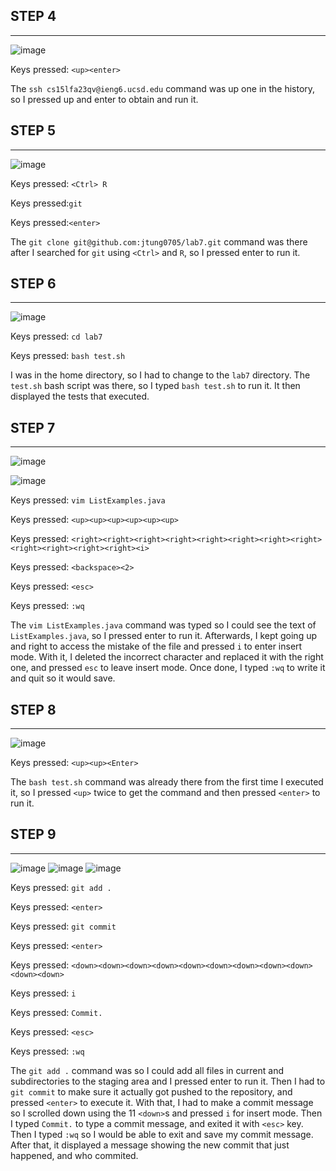 ## **STEP 4**
---
![image](LabReport4Step4.png)

Keys pressed: ``<up><enter>``

The ``ssh cs15lfa23qv@ieng6.ucsd.edu`` command was up one in the history, so I pressed up and enter to obtain and run it.

## **STEP 5**
---
![image](LabReport4Step5.png)

Keys pressed: ``<Ctrl> R``

Keys pressed:``git``

Keys pressed:``<enter>``

The ``git clone git@github.com:jtung0705/lab7.git`` command was there after I searched for ``git`` using ``<Ctrl>`` and ``R``, so I pressed enter to run it.

## **STEP 6**
---
![image](LabReport4Step6.png)

Keys pressed: ``cd lab7``

Keys pressed: ``bash test.sh``

I was in the home directory, so I had to change to the ``lab7`` directory.
The ``test.sh`` bash script was there, so I typed ``bash test.sh`` to run it.
It then displayed the tests that executed.

## **STEP 7**
---
![image](LabReport4Step7_1.png)

![image](LabReport4Step7_2.png)

Keys pressed: ``vim ListExamples.java``

Keys pressed: ``<up><up><up><up><up><up>``

Keys pressed: ``<right><right><right><right><right><right><right><right><right><right><right><right><i>``

Keys pressed: ``<backspace><2>``

Keys pressed: ``<esc>``

Keys pressed: ``:wq``

The ``vim ListExamples.java`` command was typed so I could see the text of ``ListExamples.java``, so I pressed enter to run it.
Afterwards, I kept going up and right to access the mistake of the file and pressed ``i`` to enter insert mode.
With it, I deleted the incorrect character and replaced it with the right one, and pressed ``esc`` to leave insert mode.
Once done, I typed ``:wq`` to write it and quit so it would save.

## **STEP 8**
---
![image](LabReport4Step8.png)

Keys pressed: ``<up><up><Enter>``

The ``bash test.sh`` command was already there from the first time I executed it, so I pressed ``<up>`` twice to get the command and then pressed ``<enter>`` to run it.

## **STEP 9**
---
![image](LabReport4Step9_1.png)
![image](LabReport4Step9_2.png)
![image](LabReport4Step9_3.png)

Keys pressed: ``git add .``

Keys pressed: ``<enter>``

Keys pressed: ``git commit``

Keys pressed: ``<enter>``

Keys pressed: ``<down><down><down><down><down><down><down><down><down><down><down>``

Keys pressed: ``i``

Keys pressed: ``Commit.``

Keys pressed: ``<esc>``

Keys pressed: ``:wq``

The ``git add .`` command was so I could add all files in current and subdirectories to the staging area and I pressed enter to run it. Then I had to ``git commit`` to make sure it actually got pushed to the repository, and pressed ``<enter>`` to execute it. With that, I had to make a commit message so I scrolled down using the 11 ``<down>``s and pressed ``i`` for insert mode. Then I typed ``Commit.`` to type a commit message, and exited it with ``<esc>`` key. Then I typed ``:wq`` so I would be able to exit and save my commit message. After that, it displayed a message showing the new commit that just happened, and who commited.
